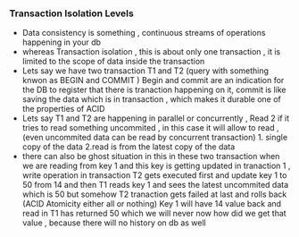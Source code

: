### Transaction Isolation Levels
- Data consistency is something , continuous streams of operations happening in your db
- whereas Transaction isolation , this is  about only one transaction , it is limited to the scope of data inside the transaction
- Lets say we have two transaction T1 and T2 (query with something knwon as BEGIN and COMMIT ) Begin and commit are an indication for the DB to register that there is tranaction happening on it, commit is like saving the data which is in transaction , which makes it durable one of the properties of ACID
- Lets say T1 and T2 are happening in parallel or concurrently , Read 2 if it tries to read something uncommited , in this case it will allow to read , (even uncommited data can be read by concurrent transaction) 1. single copy of the data 2.read is from the latest copy of the data
- there can also be ghost situation in this in these two transaction when we are reading from key 1 and this key is getting updated in tranaction 1 , write operation in transaction T2 gets executed first and update key 1 to 50 from 14 and then T1 reads key 1 and sees the latest uncommited data which is 50 but somehow T2 tranaction gets failed at last and rolls back (ACID Atomicity either all or nothing) Key 1 will have 14 value back and read in T1  has returned 50 which we will never now how did we get that value , because there will no history on db as well
